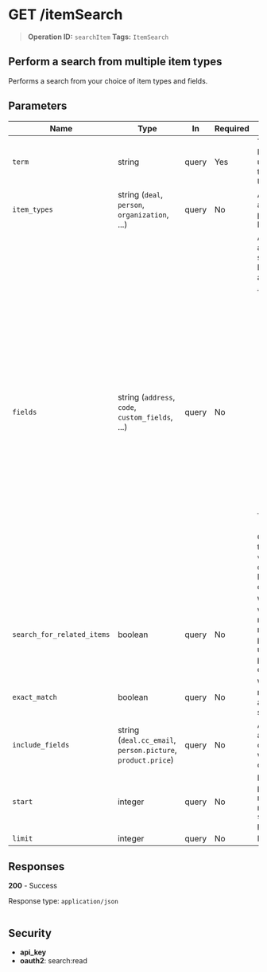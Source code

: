 # GET /itemSearch

> **Operation ID:** `searchItem`
> **Tags:** `ItemSearch`

## Perform a search from multiple item types

Performs a search from your choice of item types and fields.

## Parameters

| Name | Type | In | Required | Description |
|------|------|-------|----------|-------------|
| `term` | string | query | Yes | The search term to look for. Minimum 2 characters (or 1 if using `exact_match`). Please note that the search term has to be URL encoded. |
| `item_types` | string (`deal`, `person`, `organization`, ...) | query | No | A comma-separated string array. The type of items to perform the search from. Defaults to all. |
| `fields` | string (`address`, `code`, `custom_fields`, ...) | query | No | A comma-separated string array. The fields to perform the search from. Defaults to all. Relevant for each item type are:<br> <table> <tr><th><b>Item type</b></th><th><b>Field</b></th></tr> <tr><td>Deal</td><td>`custom_fields`, `notes`, `title`</td></tr> <tr><td>Person</td><td>`custom_fields`, `email`, `name`, `notes`, `phone`</td></tr> <tr><td>Organization</td><td>`address`, `custom_fields`, `name`, `notes`</td></tr> <tr><td>Product</td><td>`code`, `custom_fields`, `name`</td></tr> <tr><td>Lead</td><td>`custom_fields`, `notes`, `title`</td></tr> <tr><td>File</td><td>`name`</td></tr> <tr><td>Mail attachment</td><td>`name`</td></tr> <tr><td>Project</td><td> `custom_fields`, `notes`, `title`, `description` </td></tr> </table> <br> Only the following custom field types are searchable: `address`, `varchar`, `text`, `varchar_auto`, `double`, `monetary` and `phone`. Read more about searching by custom fields <a href="https://support.pipedrive.com/en/article/search-finding-what-you-need#searching-by-custom-fields" target="_blank" rel="noopener noreferrer">here</a>. |
| `search_for_related_items` | boolean | query | No | When enabled, the response will include up to 100 newest related leads and 100 newest related deals for each found person and organization and up to 100 newest related persons for each found organization |
| `exact_match` | boolean | query | No | When enabled, only full exact matches against the given term are returned. It is <b>not</b> case sensitive. |
| `include_fields` | string (`deal.cc_email`, `person.picture`, `product.price`) | query | No | A comma-separated string array. Supports including optional fields in the results which are not provided by default. |
| `start` | integer | query | No | Pagination start. Note that the pagination is based on main results and does not include related items when using `search_for_related_items` parameter. |
| `limit` | integer | query | No | Items shown per page |

## Responses

**200** - Success

Response type: `application/json`

```

```


## Security

- **api_key**
- **oauth2**: search:read